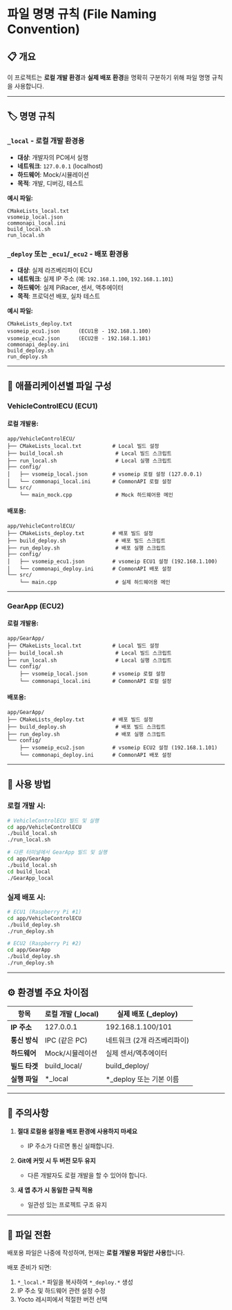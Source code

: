# 파일 명명 규칙 (File Naming Convention)

## 📋 개요

이 프로젝트는 **로컬 개발 환경**과 **실제 배포 환경**을 명확히 구분하기 위해 파일 명명 규칙을 사용합니다.

---

## 🏷️ 명명 규칙

### **`_local`** - 로컬 개발 환경용
- **대상**: 개발자의 PC에서 실행
- **네트워크**: `127.0.0.1` (localhost)
- **하드웨어**: Mock/시뮬레이션
- **목적**: 개발, 디버깅, 테스트

**예시 파일:**
```
CMakeLists_local.txt
vsomeip_local.json
commonapi_local.ini
build_local.sh
run_local.sh
```

### **`_deploy`** 또는 **`_ecu1`/`_ecu2`** - 배포 환경용
- **대상**: 실제 라즈베리파이 ECU
- **네트워크**: 실제 IP 주소 (예: `192.168.1.100`, `192.168.1.101`)
- **하드웨어**: 실제 PiRacer, 센서, 액추에이터
- **목적**: 프로덕션 배포, 실차 테스트

**예시 파일:**
```
CMakeLists_deploy.txt
vsomeip_ecu1.json      (ECU1용 - 192.168.1.100)
vsomeip_ecu2.json      (ECU2용 - 192.168.1.101)
commonapi_deploy.ini
build_deploy.sh
run_deploy.sh
```

---

## 📂 애플리케이션별 파일 구성

### **VehicleControlECU** (ECU1)

#### 로컬 개발용:
```
app/VehicleControlECU/
├── CMakeLists_local.txt          # Local 빌드 설정
├── build_local.sh                 # Local 빌드 스크립트
├── run_local.sh                   # Local 실행 스크립트
├── config/
│   ├── vsomeip_local.json        # vsomeip 로컬 설정 (127.0.0.1)
│   └── commonapi_local.ini       # CommonAPI 로컬 설정
└── src/
    └── main_mock.cpp              # Mock 하드웨어용 메인
```

#### 배포용:
```
app/VehicleControlECU/
├── CMakeLists_deploy.txt         # 배포 빌드 설정
├── build_deploy.sh                # 배포 빌드 스크립트
├── run_deploy.sh                  # 배포 실행 스크립트
├── config/
│   ├── vsomeip_ecu1.json         # vsomeip ECU1 설정 (192.168.1.100)
│   └── commonapi_deploy.ini      # CommonAPI 배포 설정
└── src/
    └── main.cpp                   # 실제 하드웨어용 메인
```

---

### **GearApp** (ECU2)

#### 로컬 개발용:
```
app/GearApp/
├── CMakeLists_local.txt          # Local 빌드 설정
├── build_local.sh                 # Local 빌드 스크립트
├── run_local.sh                   # Local 실행 스크립트
└── config/
    ├── vsomeip_local.json        # vsomeip 로컬 설정
    └── commonapi_local.ini       # CommonAPI 로컬 설정
```

#### 배포용:
```
app/GearApp/
├── CMakeLists_deploy.txt         # 배포 빌드 설정
├── build_deploy.sh                # 배포 빌드 스크립트
├── run_deploy.sh                  # 배포 실행 스크립트
└── config/
    ├── vsomeip_ecu2.json         # vsomeip ECU2 설정 (192.168.1.101)
    └── commonapi_deploy.ini      # CommonAPI 배포 설정
```

---

## 🚀 사용 방법

### 로컬 개발 시:
```bash
# VehicleControlECU 빌드 및 실행
cd app/VehicleControlECU
./build_local.sh
./run_local.sh

# 다른 터미널에서 GearApp 빌드 및 실행
cd app/GearApp
./build_local.sh
cd build_local
./GearApp_local
```

### 실제 배포 시:
```bash
# ECU1 (Raspberry Pi #1)
cd app/VehicleControlECU
./build_deploy.sh
./run_deploy.sh

# ECU2 (Raspberry Pi #2)
cd app/GearApp
./build_deploy.sh
./run_deploy.sh
```

---

## ⚙️ 환경별 주요 차이점

| 항목 | 로컬 개발 (_local) | 실제 배포 (_deploy) |
|------|------------------|-------------------|
| **IP 주소** | 127.0.0.1 | 192.168.1.100/101 |
| **통신 방식** | IPC (같은 PC) | 네트워크 (2개 라즈베리파이) |
| **하드웨어** | Mock/시뮬레이션 | 실제 센서/액추에이터 |
| **빌드 타겟** | build_local/ | build_deploy/ |
| **실행 파일** | *_local | *_deploy 또는 기본 이름 |

---

## 📝 주의사항

1. **절대 로컬용 설정을 배포 환경에 사용하지 마세요**
   - IP 주소가 다르면 통신 실패합니다.

2. **Git에 커밋 시 두 버전 모두 유지**
   - 다른 개발자도 로컬 개발을 할 수 있어야 합니다.

3. **새 앱 추가 시 동일한 규칙 적용**
   - 일관성 있는 프로젝트 구조 유지

---

## 🔄 파일 전환

배포용 파일은 나중에 작성하며, 현재는 **로컬 개발용 파일만 사용**합니다.

배포 준비가 되면:
1. `*_local.*` 파일을 복사하여 `*_deploy.*` 생성
2. IP 주소 및 하드웨어 관련 설정 수정
3. Yocto 레시피에서 적절한 버전 선택
